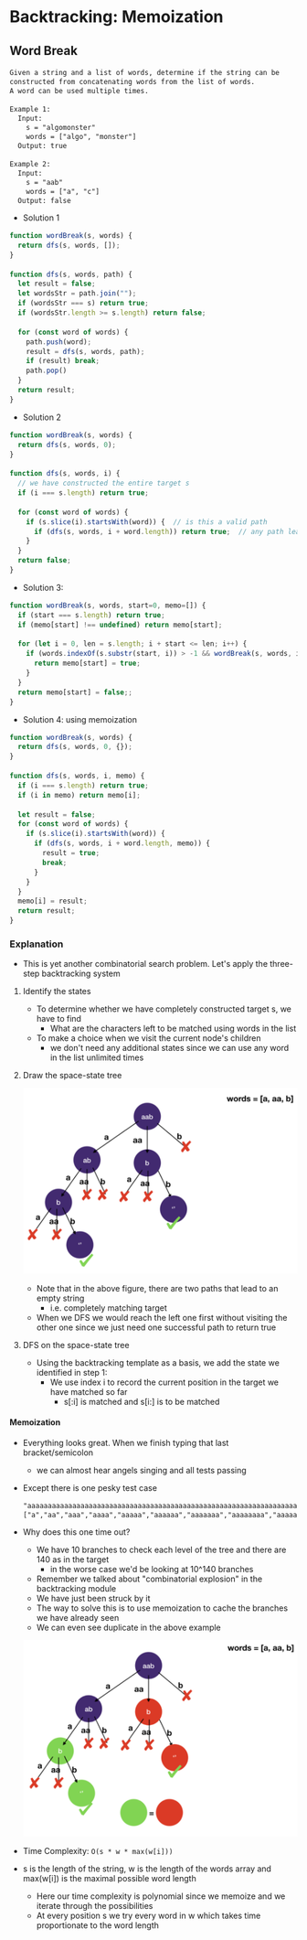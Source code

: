# Backtracking: Memoization
## Word Break
```
Given a string and a list of words, determine if the string can be constructed from concatenating words from the list of words.
A word can be used multiple times.

Example 1:
  Input:
    s = "algomonster"
    words = ["algo", "monster"]
  Output: true

Example 2:
  Input:
    s = "aab"
    words = ["a", "c"]
  Output: false
```
- Solution 1
```javascript
function wordBreak(s, words) {
  return dfs(s, words, []);
}

function dfs(s, words, path) {
  let result = false;
  let wordsStr = path.join("");
  if (wordsStr === s) return true;
  if (wordsStr.length >= s.length) return false;

  for (const word of words) {
    path.push(word);
    result = dfs(s, words, path);
    if (result) break;
    path.pop()
  }
  return result;
}
```
- Solution 2
```javascript
function wordBreak(s, words) {
  return dfs(s, words, 0);
}

function dfs(s, words, i) {
  // we have constructed the entire target s
  if (i === s.length) return true;

  for (const word of words) {
    if (s.slice(i).startsWith(word)) {  // is this a valid path
      if (dfs(s, words, i + word.length)) return true;  // any path leads to true is fine
    }
  }
  return false;
}
```
- Solution 3:
```javascript
function wordBreak(s, words, start=0, memo=[]) {
  if (start === s.length) return true;
  if (memo[start] !== undefined) return memo[start];
  
  for (let i = 0, len = s.length; i + start <= len; i++) {
    if (words.indexOf(s.substr(start, i)) > -1 && wordBreak(s, words, i + start, memo)) {
      return memo[start] = true;
    }
  }
  return memo[start] = false;;
}
```
- Solution 4: using memoization
```javascript
function wordBreak(s, words) {
  return dfs(s, words, 0, {});
}

function dfs(s, words, i, memo) {
  if (i === s.length) return true;
  if (i in memo) return memo[i];

  let result = false;
  for (const word of words) {
    if (s.slice(i).startsWith(word)) {
      if (dfs(s, words, i + word.length, memo)) {
        result = true;
        break;
      }
    }
  }
  memo[i] = result;
  return result;
}
```
### Explanation
- This is yet another combinatorial search problem. Let's apply the three-step backtracking system
1. Identify the states
    - To determine whether we have completely constructed target s, we have to find
      - What are the characters left to be matched using words in the list
    - To make a choice when we visit the current node's children
      - we don't need any additional states since we can use any word in the list unlimited times
2. Draw the space-state tree
 
    ![wordBreak](../../images/wordBreak.png)

    - Note that in the above figure, there are two paths that lead to an empty string
      - i.e. completely matching target
    - When we DFS we would reach the left one first without visiting the other one since we just need one successful path to return true
3. DFS on the space-state tree
    - Using the backtracking template as a basis, we add the state we identified in step 1:
      - We use index i to record the current position in the target we have matched so far
        - s[:i] is matched and s[i:] is to be matched
#### Memoization
- Everything looks great. When we finish typing that last bracket/semicolon
  - we can almost hear angels singing and all tests passing
- Except there is one pesky test case
  ```
  "aaaaaaaaaaaaaaaaaaaaaaaaaaaaaaaaaaaaaaaaaaaaaaaaaaaaaaaaaaaaaaaaaaaaaaaaaaaaaaaaaaaaaaaaaaaaaaaaaaaaaaaaaaaaaaaaaaaaaaaaaaaaaaaaaaaaaaaaaaaaaaaaaaaaaab"
  ["a","aa","aaa","aaaa","aaaaa","aaaaaa","aaaaaaa","aaaaaaaa","aaaaaaaaa","aaaaaaaaaa"]
  ```
- Why does this one time out?
  - We have 10 branches to check each level of the tree and there are 140 as in the target
    - in the worse case we'd be looking at 10^140 branches
  - Remember we talked about "combinatorial explosion" in the backtracking module
  - We have just been struck by it
  - The way to solve this is to use memoization to cache the branches we have already seen
  - We can even see duplicate in the above example
  
  ![wordBreakMemo](../../images/wordBreakMemo.png)
  
- Time Complexity: `O(s * w * max(w[i]))`
- s is the length of the string, w is the length of the words array and max(w[i]) is the maximal possible word length
  - Here our time complexity is polynomial since we memoize and we iterate through the possibilities
  - At every position s we try every word in w which takes time proportionate to the word length
